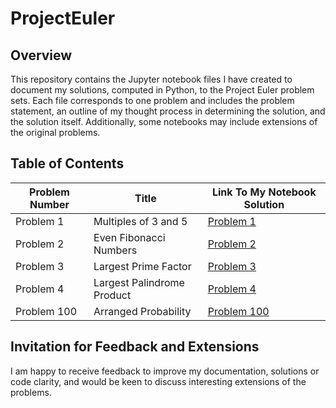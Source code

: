 # ProjectEuler

## Overview 

This repository contains the Jupyter notebook files I have created to document my solutions, computed in Python, to the Project Euler problem sets. Each file corresponds to one problem and includes the problem statement, an outline of my thought process in determining the solution, and the solution itself. Additionally, some notebooks may include extensions of the original problems.

## Table of Contents

| Problem Number | Title                          | Link To My Notebook Solution                  |
|----------------|--------------------------------|-----------------------------------------------|
| Problem 1      | Multiples of 3 and 5           | [Problem 1](ProjectEulerSolutions/Problem1.ipynb) |
| Problem 2      | Even Fibonacci Numbers           | [Problem 2](ProjectEulerSolutions/Problem2.ipynb) |
| Problem 3      | Largest Prime Factor           | [Problem 3](ProjectEulerSolutions/Problem3.ipynb) |
| Problem 4      | Largest Palindrome Product          | [Problem 4](ProjectEulerSolutions/Problem4.ipynb) |
| Problem 100      | Arranged Probability           | [Problem 100](ProjectEulerSolutions/Problem100.ipynb) |

## Invitation for Feedback and Extensions

I am happy to receive feedback to improve my documentation, solutions or code clarity, and would be keen to discuss interesting extensions of the problems. 
